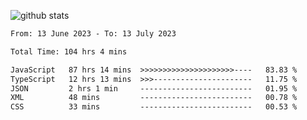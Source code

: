 
![github stats](https://github-readme-stats.vercel.app/api?username=realmahd1&show_icons=true&theme=codeSTACKr&hide_rank=true&count_private=true)

<!--START_SECTION:waka-->

```txt
From: 13 June 2023 - To: 13 July 2023

Total Time: 104 hrs 4 mins

JavaScript   87 hrs 14 mins  >>>>>>>>>>>>>>>>>>>>>----   83.83 %
TypeScript   12 hrs 13 mins  >>>----------------------   11.75 %
JSON         2 hrs 1 min     -------------------------   01.95 %
XML          48 mins         -------------------------   00.78 %
CSS          33 mins         -------------------------   00.53 %
```

<!--END_SECTION:waka-->
